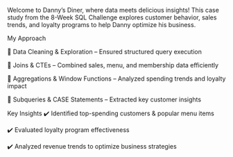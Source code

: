 Welcome to Danny’s Diner, where data meets delicious insights! This case study from the 8-Week SQL Challenge explores customer behavior, sales trends, and loyalty programs to help Danny optimize his business.

 My Approach
 
🔹 Data Cleaning & Exploration – Ensured structured query execution

🔹 Joins & CTEs – Combined sales, menu, and membership data efficiently

🔹 Aggregations & Window Functions – Analyzed spending trends and loyalty impact

🔹 Subqueries & CASE Statements – Extracted key customer insights

 Key Insights
✔️ Identified top-spending customers & popular menu items

✔️ Evaluated loyalty program effectiveness

✔️ Analyzed revenue trends to optimize business strategies

